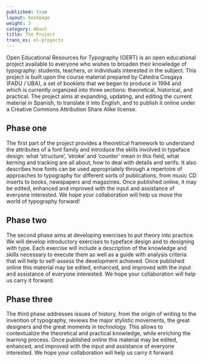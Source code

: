 ```yaml
---
published: true
layout: bookpage
weight: 3
category: About
title: The Project
trans_es: el-proyecto
---
```


Open Educational Resources for Typography (OERT) is an open educational project available to everyone who wishes to broaden their knowledge of typography: students, teachers, or individuals interested in the subject. This project is built upon the course material prepared by Cátedra Cosgaya (FADU / UBA), a set of booklets that we began to produce in 1994 and which is currently organized into three sections: theoretical, historical, and practical. The project aims at expanding, updating, and editing the current material in Spanish, to translate it into English, and to publish it online under a Creative Commons Attribution Share Alike license.

Phase one
-------------

The first part of the project provides a theoretical framework to understand the attributes of a font family and introduce the skills involved in typeface design: what ‘structure’, ‘stroke’ and ‘counter’ mean in this field, what kerning and tracking are all about, how to deal with details and serifs. It also describes how fonts can be used appropriately through a repertoire of approaches to typography for different sorts of publications, from music CD inserts to books, newspapers and magazines. Once published online, it may be edited, enhanced and improved with the input and assistance of everyone interested. We hope your collaboration will help us move the world of typography forward!

Phase two
-------------

The second phase aims at developing exercises to put theory into practice. We will develop introductory exercises to typeface design and to designing with type. Each exercise will include a description of the knowledge and skills necessary to execute them as well as a guide with analysis criteria that will help to self-assess the development achieved. Once published online this material may be edited, enhanced, and improved with the input and assistance of everyone interested. We hope your collaboration will help us carry it forward.

Phase three
-------------

The third phase addresses issues of history, from the origin of writing to the invention of typography, reviews the major stylistic movements, the great designers and the great moments in technology. This allows to contextualize the theoretical and practical knowledge, while enriching the learning process. Once published online this material may be edited, enhanced, and improved with the input and assistance of everyone interested. We hope your collaboration will help us carry it forward.
